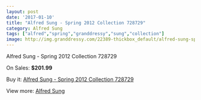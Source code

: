 ```yaml
---
layout: post
date: '2017-01-10'
title: "Alfred Sung - Spring 2012 Collection 728729"
category: Alfred Sung
tags: ["alfred","spring","granddressy","sung","collection"]
image: http://img.granddressy.com/22389-thickbox_default/alfred-sung-spring-2012-collection-728729.jpg
---
```

Alfred Sung - Spring 2012 Collection 728729

On Sales: **$201.99**
<a href="https://www.granddressy.com/en/alfred-sung/21338-alfred-sung-spring-2012-collection-728729.html"><amp-img layout="responsive" width="600" height="600" src="//img.granddressy.com/22389-thickbox_default/alfred-sung-spring-2012-collection-728729.jpg" alt="Alfred Sung - Spring 2012 Collection 728729 0" /></a>

Buy it: [Alfred Sung - Spring 2012 Collection 728729](https://www.granddressy.com/en/alfred-sung/21338-alfred-sung-spring-2012-collection-728729.html "Alfred Sung - Spring 2012 Collection 728729")

View more: [Alfred Sung](https://www.granddressy.com/en/350-alfred-sung "Alfred Sung")